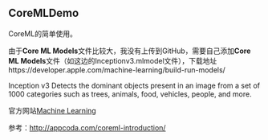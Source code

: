 CoreMLDemo  
-------
CoreML的简单使用。

由于**Core ML Models**文件比较大，我没有上传到GitHub，需要自己添加**Core ML Models**文件（如这边的Inceptionv3.mlmodel文件），下载地址https://developer.apple.com/machine-learning/build-run-models/

Inception v3
Detects the dominant objects present in an image from a set of 1000 categories such as trees, animals, food, vehicles, people, and more.

官方网站[Machine Learning](https://developer.apple.com/machine-learning/)


参考：http://appcoda.com/coreml-introduction/
